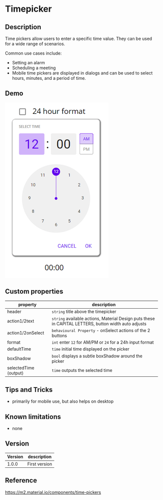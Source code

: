# Timepicker

## Description

Time pickers allow users to enter a specific time value. They can be used for a wide range of scenarios.

Common use cases include:

* Setting an alarm
* Scheduling a meeting
* Mobile time pickers are displayed in dialogs and can be used to select hours, minutes, and a period of time.

## Demo

![Timepicker](../assets/cmp_MD_timepicker.gif)

## Custom properties

| property | description |
| --- | --- |
| header | `string` title above the timepicker |
| action1/2text | `string` available actions, Material Design puts these in CAPITAL LETTERS, button width auto adjusts |
| action1/2onSelect | `behavioural Property` - onSelect actions of the 2 buttons |
| format | `int` enter `12` for AM/PM or `24` for a 24h input format  |
| defaultTime | `time` initial time displayed on the picker  |
| boxShadow | `bool` displays a subtle boxShadow around the picker |
| selectedTime (output) | `time` outputs the selected time |

## Tips and Tricks

* primarily for mobile use, but also helps on desktop

## Known limitations

* none

## Version

| Version | description |
| --- | --- |
| 1.0.0 | First version |

## Reference

https://m2.material.io/components/time-pickers

